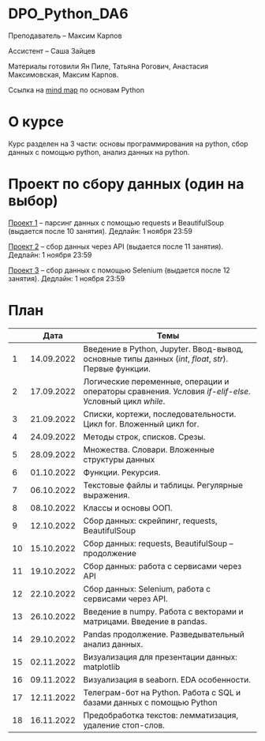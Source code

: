 # DPO_Python_DA6

Преподаватель – Максим Карпов

Ассистент – Саша Зайцев

Материалы готовили Ян Пиле, Татьяна Рогович, Анастасия Максимовская, Максим Карпов.

Ссылка на [mind map](https://miro.com/app/board/uXjVOzqV4V8=/?share_link_id=682127544797) по основам Python

# О курсе

Курс разделен на 3 части: основы программирования на python, сбор данных с помощью python, анализ данных на python.

# Проект по сбору данных (один на выбор)

[Проект 1](https://docs.google.com/document/d/1PaQxkNbDg9Vaoe5BliY-LtRukzykUSGL9EqRzNq4nHs/edit?usp=sharing) – парсинг данных с помощью requests и BeautifulSoup (выдается после 10 занятия). Дедлайн: 1 ноября 23:59

[Проект 2](https://docs.google.com/document/d/1VS4fQDVqSMT2bFj4FDMuSv8FQeiFtHSMlwkHpON6aCE/edit?usp=sharing) – сбор данных через API (выдается после 11 занятия). Дедлайн: 1 ноября 23:59

[Проект 3](https://docs.google.com/document/d/1N9FyJVQsaYS8gohPw3gwVfDjWlazoWVGnHBxuwEDwuo/edit?usp=sharing) – сбор данных с помощью Selenium (выдается после 12 занятия). Дедлайн: 1 ноября 23:59

# План

||Дата|Темы|
|----------------|---------|------|
|1|14.09.2022|Введение в Python, Jupyter. Ввод-вывод, основные типы данных (*int*, *float*, *str*). Первые функции.|
|2|17.09.2022|Логические переменные, операции и операторы сравнения. Условия *if-elif-else*. Условный цикл *while*.|
|3|21.09.2022|Списки, кортежи, последовательности. Цикл for. Вложенный цикл for.|
|4|24.09.2022|Методы строк, списков. Срезы.|
|5|28.09.2022|Множества. Словари. Вложенные структуры данных|
|6|01.10.2022|Функции. Рекурсия.|
|7|06.10.2022|Текстовые файлы и таблицы. Регулярные выражения.|
|8|08.10.2022|Классы и основы ООП.|
|9|12.10.2022|Сбор данных: скрейпинг, requests, BeautifulSoup|
|10|15.10.2022|Сбор данных: requests, BeautifulSoup – продолжение|
|11|19.10.2022|Сбор данных: работа с сервисами через API|
|12|22.10.2022|Сбор данных: Selenium, работа с сервисами через API.|
|13|26.10.2022|Введение в numpy. Работа с векторами и матрицами. Введение в pandas.|
|14|29.10.2022|Pandas продолжение. Разведывательный анализ данных.|
|15|02.11.2022|Визуализация для презентации данных: matplotlib|
|16|09.11.2022|Визуализация в seaborn. EDA особенности.|
|17|12.11.2022|Телеграм-бот на Python. Работа с SQL и базами данных с помощью Python|
|18|16.11.2022|Предобработка текстов: лемматизация, удаление стоп-слов.|
